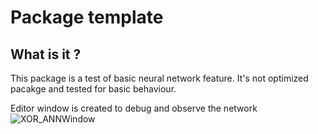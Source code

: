 # Package template

## What is it ?
This package is a test of basic neural network feature. 
It's not optimized pacakge and tested for basic behaviour. 

Editor window is created to debug and observe the network
![XOR_ANNWindow](https://user-images.githubusercontent.com/55276408/158841386-a11595a3-f52d-447e-a8c5-70fd7fdc2ab1.png)
